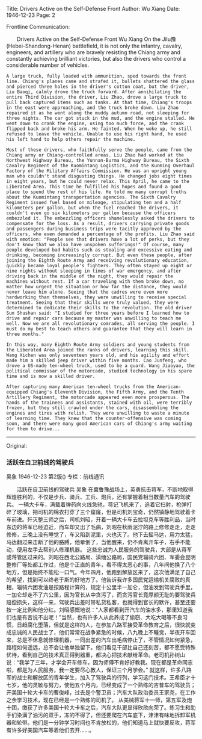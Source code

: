 Title: Drivers Active on the Self-Defense Front
Author: Wu Xiang
Date: 1946-12-23
Page: 2

Frontline Communication:

　　Drivers Active on the Self-Defense Front
    Wu Xiang
    On the Jilu豫 (Hebei-Shandong-Henan) battlefield, it is not only the infantry, cavalry, engineers, and artillery who are bravely resisting the Chiang army and constantly achieving brilliant victories, but also the drivers who control a considerable number of vehicles.

    A large truck, fully loaded with ammunition, sped towards the front line. Chiang's planes came and strafed it, bullets shattered the glass and pierced three holes in the driver's cotton coat, but the driver, Liu Baoqi, calmly drove the truck forward. After annihilating the entire Third Division, the driver, Liu Zhao, drove a large truck to pull back captured items such as tanks. At that time, Chiang's troops in the east were approaching, and the truck broke down. Liu Zhao repaired it as he went along the muddy autumn road, not sleeping for three nights. The car got stuck in the mud, and the engine stalled. He went down to crank the engine, using too much force, and the crank flipped back and broke his arm. He fainted. When he woke up, he still refused to leave the vehicle. Unable to use his right hand, he used his left hand to help others repair the machine.

    Most of these drivers, who faithfully serve the people, came from the Chiang army or Chiang-controlled areas. Liu Zhao had worked at the Northwest Highway Bureau, the Yunnan-Burma Highway Bureau, the Sixth Cavalry Regiment of the Kuomintang Logistics, and the Kunming Overhaul Factory of the Military Affairs Commission. He was an upright young man who couldn't stand disgusting things. He changed jobs eight times in eight years, but he could never relax. This April, he came to the Liberated Area. This time he fulfilled his hopes and found a good place to spend the rest of his life. He told me many corrupt truths about the Kuomintang transportation agencies. The Sixth Cavalry Regiment issued fuel based on mileage, stipulating ten and a half kilometers per gallon, but when the fuel reached the drivers, it couldn't even go six kilometers per gallon because the officers embezzled it. The embezzling officers shamelessly asked the drivers to compensate for the loss. As a result, drivers carrying private goods and passengers during business trips were tacitly approved by the officers, who even demanded a percentage of the profits. Liu Zhao said with emotion: "People see that drivers have a lot of perks, but they don't know that we also have unspoken sufferings!" Of course, many people developed bad habits such as stealing and excessive eating and drinking, becoming increasingly corrupt. But even these people, after joining the Eighth Route Army and receiving revolutionary education, quickly became loyal people's fighters. They often stayed up eight or nine nights without sleeping in times of war emergency, and after driving back in the middle of the night, they would repair the machines without rest. If a car traveling with them broke down, no matter how urgent the situation or how far the distance, they would never leave him alone. Seeing that the cadres were even more hardworking than themselves, they were unwilling to receive special treatment. Seeing that their skills were truly valued, they were determined to dedicate their skills to the revolution. The old driver Sun Shushan said: "I studied for three years before I learned how to drive and repair cars because my master was unwilling to teach me well. Now we are all revolutionary comrades, all serving the people. I must do my best to teach others and guarantee that they will learn in three months."

    In this way, many Eighth Route Army soldiers and young students from the Liberated Area joined the ranks of drivers, learning this skill. Wang Xichen was only seventeen years old, and his agility and effort made him a skilled jeep driver within five months. Cao Junfeng, who drove a US-made ten-wheel truck, used to be a guard. Wang Jiaoyao, the political commissar of the motorcade, studied technology in his spare time and is now a skilled driver.

    After capturing many American ten-wheel trucks from the American-equipped Chiang's Eleventh Division, the Fifth Army, and the Tenth Artillery Regiment, the motorcade appeared even more prosperous. The hands of the trainees and assistants, stained with oil, were terribly frozen, but they still crawled under the cars, disassembling the engines and tires with relish. They were unwilling to waste a minute of learning time. They knew that the counter-offensive was coming soon, and there were many good American cars of Chiang's army waiting for them to drive...



<hr /> 

Original: 


### 活跃在自卫前线的驾驶兵
吴象
1946-12-23
第2版()
专栏：前线通讯

　　活跃在自卫前线的驾驶兵
    吴象
    在冀鲁豫战场上，英勇抗击蒋军，不断地取得辉煌胜利的，不仅是步兵、骑兵、工兵、炮兵，还有掌握着相当数量汽车的驾驶兵。
    一辆大卡车，满载着弹药向火线急驰，蒋记飞机来了，追着它扫射，枪弹打碎了玻璃，把司机的棉衣打穿了三个窟窿，但是司机刘宝奇，仍然镇静地驾驶着卡车前进。歼灭整三师之后，司机刘昭，开着一辆大卡车去拉坦克车等胜利品，当时东边的蒋军已经迫近，而车却又出了毛病，刘昭在秋雨泥泞的路上修修走走，走走修修，三晚上没有睡觉了，车又陷到泥里，火也灭了。他下去摇马达，用力太猛，马达翻过来击断了他的胳膊，他晕倒了，当他醒来，仍不肯离开车子，右手不能动，便用左手去帮别人修理机器。
    这些忠诚为人民服务的驾驶兵，大部是从蒋军或蒋管区过来的。刘昭在西北公路局、滇缅公路局，国民党辎骑六团、军委会昆明整修厂等处都工作过，他是个正直的青年，看不得太恶心的事，八年间他换了八个地方，但是始终不能松一口气。今年四月，他跑到解放区来了，这次他满足了自己的希望，找到可以终老于斯的好地方了。他告诉我许多国民党运输机关腐败的真相，辎骑六团发油是按路程计算的，规定十公里半一加仑，但油发到驾驶兵手里，一加仑却走不了六公里，因为官长从中贪污了，而贪污官长竟厚颜无耻的要驾驶兵赔偿损失，这样一来，驾驶兵出差时带私货私客，也就得到官长的默许，甚至还要按一定比例和他分红。刘昭感慨地说：“人家都看到开汽车的油水多，那里知道我们也是有苦说不出呢！”当然，也有许多人从此养成了偷窃、大吃大喝等不良习惯，日趋腐化堕落，但就是这样的人，在参加八路军接受革命教育之后，很快就变成忠诚的人民战士了，他们常常在战争紧急的时候，八九晚上不睡觉，半夜开车回来，总是不休息就修理机器，一同出差的汽车出毛病停止了，不管情况如何紧急，路程如何遥远，总不会让他单独留下。他们看见干部比自己还刻苦，都不愿受特殊优待，看到自己的技术真正得到器重，都决心把技术献给革命。老司机孙树山说：“我学了三年，才学会开车修车，因为师傅不肯好好教我。现在都是革命同志啦，都是为人民服务，我一定要尽心教人，保证三个月学会。”
    就这样，许多八路军的战士和解放区的青年学生，加入了驾驶兵的行列，学习这门技术。王希臣才十七岁，他的灵敏与努力，使他五个月内，已经变成了一个熟练的吉普车的驾驶员；开美国十轮大卡车的曹俊峰，过去是个警卫员；汽车大队政治委员王家尧，在工作之余学习技术，现在已经是一个熟练的司机了。
    从美械蒋军十一师，第五军及炮十团，缴获了许多美国十轮大卡车之后，汽车大队更显得欣欣向荣了。练习生和助手们染满了油污的双手，冻的不得了，但还要爬在汽车底下，津津有味地拆卸军机器和轮带。他们是一分钟学习时间也不肯放松的，他们知道马上就快要反攻，蒋军有许多好美国汽车等着他们去开……。
